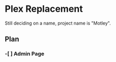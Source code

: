 # Plex Replacement
Still deciding on a name, project name is "Motley".

## Plan

### -[ ] Admin Page
